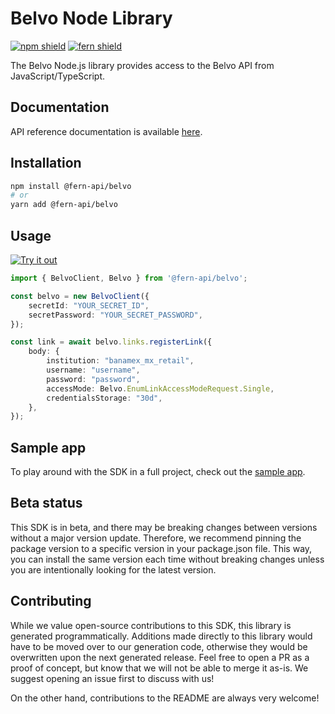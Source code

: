 # Belvo Node Library

[![npm shield](https://img.shields.io/npm/v/@fern-api/belvo)](https://www.npmjs.com/package/@fern-api/belvo)
[![fern shield](https://img.shields.io/badge/%F0%9F%8C%BF-SDK%20generated%20by%20Fern-brightgreen)](https://github.com/fern-api/fern)

The Belvo Node.js library provides access to the Belvo API from JavaScript/TypeScript.

## Documentation

API reference documentation is available [here](https://developers.belvo.com/reference/using-the-api-reference).

## Installation

```bash
npm install @fern-api/belvo
# or
yarn add @fern-api/belvo
```

## Usage

[![Try it out](https://developer.stackblitz.com/img/open_in_stackblitz.svg)](https://stackblitz.com/edit/typescript-example-using-sdk-built-with-fern-mqxmdh?file=package.json&view=editor)

```typescript
import { BelvoClient, Belvo } from '@fern-api/belvo';

const belvo = new BelvoClient({
    secretId: "YOUR_SECRET_ID",
    secretPassword: "YOUR_SECRET_PASSWORD",
});

const link = await belvo.links.registerLink({
    body: {
        institution: "banamex_mx_retail",
        username: "username",
        password: "password",
        accessMode: Belvo.EnumLinkAccessModeRequest.Single,
        credentialsStorage: "30d",
    },
});
```

## Sample app

To play around with the SDK in a full project, check out the [sample app](https://github.com/fern-belvo/belvo-node-sample-app).

## Beta status

This SDK is in beta, and there may be breaking changes between versions without a major version update. Therefore, we recommend pinning the package version to a specific version in your package.json file. This way, you can install the same version each time without breaking changes unless you are intentionally looking for the latest version.

## Contributing

While we value open-source contributions to this SDK, this library is generated programmatically. Additions made directly to this library would have to be moved over to our generation code, otherwise they would be overwritten upon the next generated release. Feel free to open a PR as a proof of concept, but know that we will not be able to merge it as-is. We suggest opening an issue first to discuss with us!

On the other hand, contributions to the README are always very welcome!

